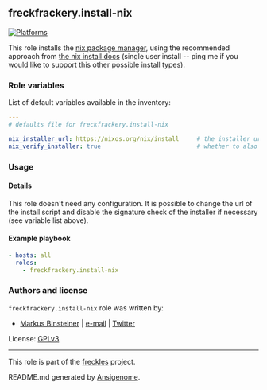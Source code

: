 ## freckfrackery.install-nix
<!-- This file was generated by Ansigenome. Do not edit this file directly but
     instead have a look at the files in the ./meta/ directory. -->

[![Platforms](http://img.shields.io/badge/platforms-debian%20/%20el%20/%20macosx%20/%20ubuntu-lightgrey.svg?style=flat)](#)


This role installs the [nix package manager](https://nixos.org/nix/), using the recommended approach from [the nix install docs](https://nixos.org/nix/manual/#chap-installation) (single user install -- ping me if you would like to support this other possible install types).



### Role variables

List of default variables available in the inventory:

```YAML
---
# defaults file for freckfrackery.install-nix

nix_installer_url: https://nixos.org/nix/install     # the installer url. change if you host the script yourself
nix_verify_installer: true                           # whether to also download the installer signature and use gpg to verify it
```


### Usage


#### Details
This role doesn't need any configuration. It is possible to change the url of the install script and disable the signature check of the installer if necessary (see variable list above).

#### Example playbook

```YAML
- hosts: all
  roles:
    - freckfrackery.install-nix
```


### Authors and license

`freckfrackery.install-nix` role was written by:

- [Markus Binsteiner](https://freckles.io) | [e-mail](mailto:makkus@frkl.io) | [Twitter](https://twitter.com/__frkl__)

License: [GPLv3](https://www.gnu.org/licenses/gpl-3.0.txt)

***
This role is part of the [freckles](https://freckles.io) project.

README.md generated by [Ansigenome](https://github.com/nickjj/ansigenome/).
